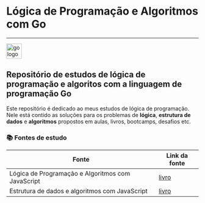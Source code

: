 # Lógica de Programação e Algoritmos com Go

---

<div align="left">
  <img src="https://img.shields.io/badge/Go-00ADD8?logo=go&logoColor=white&style=for-the-badge" height="40" alt="go logo"  />
</div>

## Repositório de estudos de lógica de programação e algoritos com a linguagem de programação Go

Este repositório é dedicado ao meus estudos de lógica de programação. Nele está contido as soluções para os problemas de **lógica**, **estrutura de dados** e **algoritmos** propostos em aulas, livros, bootcamps, desafios etc.

### 📚 Fontes de estudo

| Fonte   | Link da fonte     |
|-------- | ----------------- |
| Lógica de Programação e Algoritmos com JavaScript | [livro](https://novatec.com.br/livros/logica-programacao-algoritmos-com-javascript-2ed/) |
| Estrutura de dados e algoritmos com JavaScript | [livro](https://novatec.com.br/livros/estruturas-de-dados-algoritmos-em-javascript-2ed/) |




